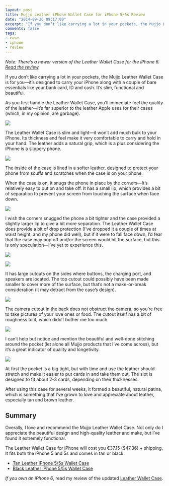 ```yaml
---
layout: post
title: Mujjo Leather iPhone Wallet Case for iPhone 5/5s Review
date: "2014-09-26 09:17:00"
excerpt: "If you don’t like carrying a lot in your pockets, the Mujjo Leather Wallet Case is for you&mdash;it’s designed to carry your iPhone along with a couple of bare essentials like your bank card, ID and cash. It’s slim, functional and beautiful."
comments: false
tags:
- case
- iphone
- review
---
```


*Note: There’s a newer version of the Leather Wallet Case for the <span class="no-break">iPhone 6</span>. <a href="/blog/mujjo-leather-wallet-case-iphone-6">Read the review</a>.*

If you don’t like carrying a lot in your pockets, the Mujjo Leather Wallet Case is for you&mdash;it’s designed to carry your iPhone along with a couple of bare essentials like your bank card, ID and cash. It’s slim, functional and beautiful.

<!--more-->

As you first handle the Leather Wallet Case, you’ll immediate feel the quality of the leather&mdash;it’s far superior to the leather Apple uses for their cases (which, in my opinion, are garbage).

![](https://farm4.staticflickr.com/3847/15304116055_9c433cb72d_c.jpg)

The Leather Wallet Case is slim and light&mdash;it won’t add much bulk to your iPhone. Its thickness and feel make it very comfortable to carry and hold in your hand. The leather adds a natural grip, which is a plus considering the iPhone is a slippery phone.

![](https://farm4.staticflickr.com/3874/15117525558_5261780922_c.jpg)

The inside of the case is lined in a softer leather, designed to protect your phone from scuffs and scratches when the case is on your phone.

When the case is on, it snugs the phone in place by the corners&mdash;It’s relatively easy to put on and take off. It has a small lip, which provides a bit of separation to prevent your screen from touching the surface when face down.

![](https://farm6.staticflickr.com/5558/15304113595_67e5ce8cb8_c.jpg)

I wish the corners snugged the phone a bit tighter and the case provided a slightly larger lip to give a bit more separation. The Leather Wallet Case does provide a bit of drop protection (I’ve dropped it a couple of times at waist height, and my phone did well), but if it were to fall face down, I’d fear that the case may pop off and/or the screen would hit the surface, but this is only speculation&mdash;I’ve yet to experience this.

![](https://farm4.staticflickr.com/3905/15303748902_5943468799_c.jpg)

![](https://farm4.staticflickr.com/3917/15117556157_1e732958fb_c.jpg)

It has large cutouts on the sides where buttons, the charging port, and speakers are located. The top cutout could possibly have been made smaller to cover more of the surface, but that’s not a make-or-break consideration (it may detract from the case’s design).

![](https://farm4.staticflickr.com/3914/15117405020_7a486527c6_c.jpg)

The camera cutout in the back does not obstruct the camera, so you’re free to take pictures of your love ones or food. The cutout itself has a bit of roughness to it, which didn’t bother me too much.

![](https://farm4.staticflickr.com/3865/15300971411_05319ef19c_c.jpg)

I can’t help but notice and mention the beautiful and well-done stitching around the pocket (let alone all Mujjo products that I’ve come across), but it’s a great indicator of quality and longetivity.

![](https://farm6.staticflickr.com/5577/15281063576_c5fea5a020_c.jpg)

At first the pocket is a big tight, but with time and use the leather should stretch and make it easier to put cards in and take them out. The slot is designed to fit about 2-3 cards, depending on their thicknesses.

After using this case for several weeks, it formed a beautiful, natural patina, which is something that I’ve grown to love and appreciate about leather, especially tan and brown leather.

## Summary

Overally, I love and recommend the Mujjo Leather Wallet Case. Not only do I appreciate the beautiful design and high-quality leather and make, but I’ve found it extremely functional.

The Leather Wallet Case for iPhone will cost you €37.15 ($47.36) + shipping. It fits both the iPhone 5 and 5s and comes in tan or black.

- <a href="http://www.mujjo.com/collections/understated/leather-iphone-5s-wallet-case-tan" target="_blank">Tan Leather iPhone 5/5s Wallet Case</a>
- <a href="http://www.mujjo.com/collections/low-key/leather-iphone-5s-wallet-case-black" target="_blank">Black Leather iPhone 5/5s Wallet Case</a>

*If you own an iPhone 6*, read my review of the updated <a href="/blog/mujjo-leather-wallet-case-iphone-6">Leather Wallet Case</a>.